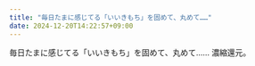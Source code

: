 ```yaml
---
title: "毎日たまに感じてる「いいきもち」を固めて、丸めて……"
date: 2024-12-20T14:22:57+09:00
---
```

毎日たまに感じてる「いいきもち」を固めて、丸めて……
濃縮還元。
